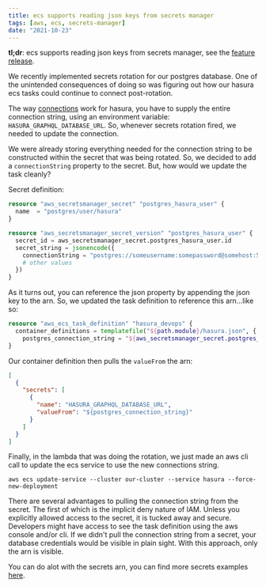 ```yaml
---
title: ecs supports reading json keys from secrets manager
tags: [aws, ecs, secrets-manager]
date: "2021-10-23"
---
```


**tl;dr**: ecs supports reading json keys from secrets manager, see the [feature release](https://aws.amazon.com/about-aws/whats-new/2020/02/amazon-ecs-now-supports-aws-secrets-manager-version-and-json-keys/).

We recently implemented secrets rotation for our postgres database. One of the unintended consequences of doing so was figuring out how our hasura ecs tasks could continue to connect post-rotation.

The way [connections](https://hasura.io/docs/latest/graphql/core/deployment/graphql-engine-flags/reference.html#graphql-engine-command-flags-environment-variables) work for hasura, you have to supply the entire connection string, using an environment variable: `HASURA_GRAPHQL_DATABASE_URL`. So, whenever secrets rotation fired, we needed to update the connection.

We were already storing everything needed for the connection string to be constructed within the secret that was being rotated. So, we decided to add a `connectionString` property to the secret. But, how would we update the task cleanly?

Secret definition:

```terraform
resource "aws_secretsmanager_secret" "postgres_hasura_user" {
  name  = "postgres/user/hasura"
}
```

```terraform
resource "aws_secretsmanager_secret_version" "postgres_hasura_user" {
  secret_id = aws_secretsmanager_secret.postgres_hasura_user.id
  secret_string = jsonencode({
    connectionString = "postgres://someusername:somepassword@somehost:5432/database"
    # other values
  })
}
```

As it turns out, you can reference the json property by appending the json key to the arn. So, we updated the task definition to reference this arn...like so:

```terraform
resource "aws_ecs_task_definition" "hasura_devops" {
  container_definitions = templatefile("${path.module}/hasura.json", {
    postgres_connection_string = "${aws_secretsmanager_secret.postgres_hasura_user.arn}:connectionString::",
}
```

Our container definition then pulls the `valueFrom` the arn:

```json
[
  {
    "secrets": [
      {
        "name": "HASURA_GRAPHQL_DATABASE_URL",
        "valueFrom": "${postgres_connection_string}"
      }
    ]
  }
]
```

Finally, in the lambda that was doing the rotation, we just made an aws cli call to update the ecs service to use the new connections string.

`aws ecs update-service --cluster our-cluster --service hasura --force-new-deployment`

There are several advantages to pulling the connection string from the secret. The first of which is the implicit deny nature of IAM. Unless you explicitly allowed access to the secret, it is tucked away and secure. Developers might have access to see the task definition using the aws console and/or cli. If we didn't pull the connection string from a secret, your database credentials would be visible in plain sight. With this approach, only the arn is visible.

You can do alot with the secrets arn, you can find more secrets examples [here](https://docs.aws.amazon.com/AmazonECS/latest/developerguide/specifying-sensitive-data-secrets.html#secrets-examples).
